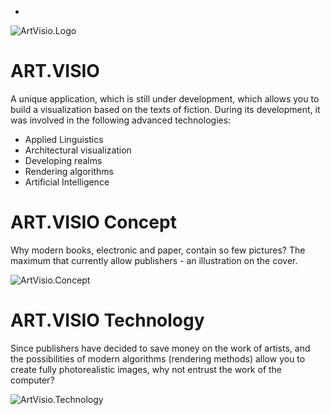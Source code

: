  - 
![ArtVisio.Logo](https://13jgna-ch3302.files.1drv.com/y3mjq1BSGdzf49qedPh8Wo-VQRazPuHrY29mJmTV3smI14OogMusT0_HwMMiNRbXXrSpYzDplyYedkl6KV41Vtn70Gn8UvhPcPDmZOBtYdhSzUPMPnuWVvGXQA_VZA5hQ-tQbD7INzWN9bkmVJKfb_WzigQoXkyGNf6bAWjVBr9AP0/logo.png?psid=1)

# ART.VISIO 

A unique application, which is still under development, which allows 
you to build a visualization based on the texts of fiction. During its development, 
it was involved in the following advanced technologies:

 - Applied Linguistics
 - Architectural visualization
 - Developing realms
 - Rendering algorithms
 - Artificial Intelligence

# ART.VISIO Concept

Why modern books, electronic and paper, contain so few pictures?
The maximum that currently allow publishers - an illustration on the cover.

![ArtVisio.Concept](https://13lfvw-ch3301.files.1drv.com/y3muKIqvNWYjlE-Er19bTfpy2sxprnyuYmKfhodf3JIMLp-Gts7OQbmaOwSmt1qpMduMADDsCJt955-8cFshr5bsqmmt60DEO2IXD6-vkfe8JuLsr0B_Ie0G8pCtuFOmXRmLBMgHbe-HZNxZZiymiE5eL0_9cD5UuHV4Fl86i3fGfk/concept.png?psid=1)

# ART.VISIO Technology

Since publishers have decided to save money on the work of artists, and the 
possibilities of modern algorithms (rendering methods) allow you to create fully 
photorealistic images, why not entrust the work of the computer?

![ArtVisio.Technology](https://cucvmg-ch3302.files.1drv.com/y3mBSt9aSS7Jqgme4b3er5GC248mNDqSbicIosmdKPBlH-AVCOXjVA0CoLDG4YgFbLELpbEI8Z-YRl4JctYpJMEOr_WSCPjvwCJk9iXWzLdq5j7aBoe8212RvQU12Hnpgn_8L3vDVPjJjNZKa3_kZfsvHuiwwTtgI14X1B2lHf9Aas/Technology.png?psid=1)
